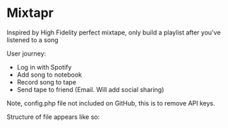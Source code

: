 Mixtapr
=======

Inspired by High Fidelity perfect mixtape, only build a playlist after you've listened to a song

User journey:
 - Log in with Spotify
 - Add song to notebook
 - Record song to tape
 - Send tape to friend (Email. Will add social sharing)

 Note, config.php file not included on GitHub, this is to remove API keys.

 Structure of file appears like so:
 <?

/* Local environment detection */
if($_SERVER['REMOTE_ADDR']=='127.0.0.1'){
	$baseurl = "http://local.mixtapr.com";
	$basedomain = "http://local.mixtapr.com";
	$spotifyapp = ""; //Spotify Client ID (Test version)
}else{
	$baseurl = "http://mixtapr.rocks";
	$basedomain = "http://mixtapr.rocks/";
	$spotifyapp = ""; //Spotify Client ID (Live version)
}

$mailgunkey = "";
?>